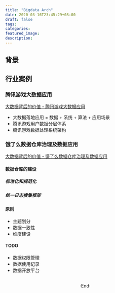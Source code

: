 ```yaml
---
title: "Bigdata Arch"
date: 2020-03-16T23:45:29+08:00
draft: false
tags: 
categories: 
featured_image: 
description: 
---
```


## 背景

## 行业案例

### 腾讯游戏大数据应用
[大数据背后的价值 - 腾讯游戏大数据应用](https://pan.baidu.com/disk/home#/all?vmode=list&path=%2F0%20%E6%9E%B6%E6%9E%84%E5%A4%A7%E4%BC%9A%E8%B5%84%E6%96%99%2FArchSummit%202015%20shenzhen%2F%E5%A4%A7%E6%95%B0%E6%8D%AE%E8%83%8C%E5%90%8E%E7%9A%84%E4%BB%B7%E5%80%BC%E4%B8%93%E9%A2%98)   

- 大数据落地应用 = 数据 + 系统 + 算法 + 应用场景
- 腾讯游戏用户数据分层体系
- 腾讯游戏数据处理系统架构 

### 饿了么数据仓库治理及数据应用

[大数据背后的价值 - 饿了么数据仓库治理及数据应用 ]( https://pan.baidu.com/disk/home#/all?vmode=list&path=%2F0%20%E6%9E%B6%E6%9E%84%E5%A4%A7%E4%BC%9A%E8%B5%84%E6%96%99%2FArchSummit%202015%20shenzhen%2F%E5%A4%A7%E6%95%B0%E6%8D%AE%E8%83%8C%E5%90%8E%E7%9A%84%E4%BB%B7%E5%80%BC%E4%B8%93%E9%A2%98 )   

#### 数据仓库的建设  
##### 标准化和规范化 
##### 统一日志搜集框架 
#### 原则

- 主题划分
- 数据一致性
- 维度建设 

#### TODO 

- 数据权限管理
- 数据使用记录
- 数据开放平台



<br>

<center>  ·End·  </center>

